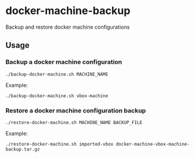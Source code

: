 # docker-machine-backup
Backup and restore docker machine configurations

## Usage
### Backup a docker machine configuration
```
./backup-docker-machine.sh MACHINE_NAME
```

Example:
```
./backup-docker-machine.sh vbox-machine
```

### Restore a docker machine configuration backup
```
./restore-docker-machine.sh MACHINE_NAME BACKUP_FILE
```
Example:
```
./restore-docker-machine.sh imported-vbox docker-machine-vbox-machine-backup.tar.gz
```

